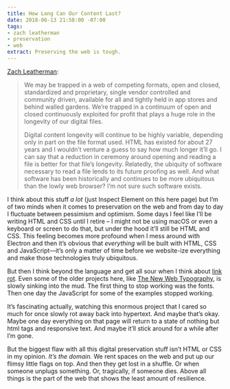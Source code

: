 ```yaml
---
title: How Long Can Our Content Last?
date: 2018-06-13 21:58:00 -07:00
tags:
- zach leatherman
- preservation
- web
extract: Preserving the web is tough.
---
```


[Zach Leatherman](https://www.zachleat.com/web/digital-longevity/):

> We may be trapped in a web of competing formats, open and closed, standardized and proprietary, single vendor controlled and community driven, available for all and tightly held in app stores and behind walled gardens. We’re trapped in a continuum of open and closed continuously exploited for profit that plays a huge role in the longevity of our digital files.
> 
> Digital content longevity will continue to be highly variable, depending only in part on the file format used. HTML has existed for about 27 years and I wouldn’t venture a guess to say how much longer it’ll go. I can say that a reduction in ceremony around opening and reading a file is better for that file’s longevity. Relatedly, the ubiquity of software necessary to read a file lends to its future proofing as well. And what software has been historically and continues to be more ubiquitous than the lowly web browser? I’m not sure such software exists.

I think about this stuff _a lot_ (just Inspect Element on this here page) but I’m of two minds when it comes to preservation on the web and from day to day I fluctuate between pessimism and optimism. Some days I feel like I’ll be writing HTML and CSS until I retire – I might not be using macOS or even a keyboard or screen to do that, but under the hood it’ll still be HTML and CSS. This feeling becomes more profound when I mess around with Electron and then it’s obvious that _everything_ will be built with HTML, CSS and JavaScript—it’s only a matter of time before we website-ize everything and make those technologies truly ubiquitous. 

But then I think beyond the language and get all sour when I think about [link rot](https://www.tbray.org/ongoing/When/201x/2015/05/25/URI-decay). Even some of the older projects here, like [The New Web Typography](https://robinrendle.com/essays/new-web-typography/), is slowly sinking into the mud. The first thing to stop working was the fonts. Then one day the JavaScript for some of the examples stopped working. 

It’s fascinating actually, watching this enormous project that I cared so much for once slowly rot away back into hypertext. And maybe that’s okay. Maybe one day everything on that page will return to a state of nothing but html tags and responsive text. And maybe it’ll stick around for a while after I’m gone.

But the biggest flaw with all this digital preservation stuff isn’t HTML or CSS in my opinion. _It’s the domain._ We rent spaces on the web and put up our flimsy little flags on top. And then they get lost in a shuffle. Or when someone unplugs something. Or, tragically, if someone dies. Above all things is the part of the web that shows the least amount of resilience.